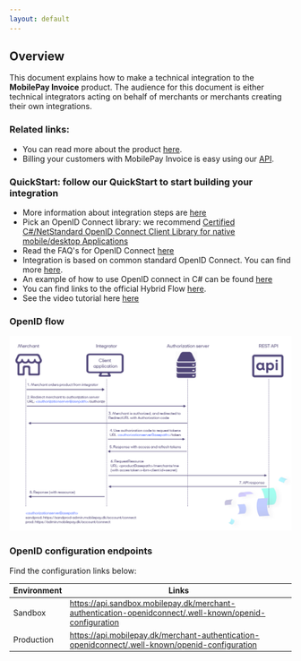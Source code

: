 ```yaml
---
layout: default
---
```


## Overview

This document explains how to make a technical integration to the **MobilePay Invoice** product. The audience for this document is either technical integrators acting on behalf of merchants or merchants creating their own integrations.

### Related links:
- You can read more about the product [here](https://developer.mobilepay.dk/invoice-main/productinfo).
- Billing your customers with MobilePay Invoice is easy using our [API](https://developer.mobilepay.dk/product).
### QuickStart: follow our QuickStart to start building your integration
- More information about integration steps are [here](https://developer.mobilepay.dk/invoice-getting-started)
- Pick an OpenID Connect library: we recommend <a href="https://github.com/IdentityModel/IdentityModel.OidcClient2">Certified C#/NetStandard OpenID Connect Client Library for native mobile/desktop Applications</a> 
- Read the FAQ's for OpenID Connect <a href="https://developer.mobilepay.dk/faq/integrator">here</a>
- Integration is based on common standard OpenID Connect. You can find more [here](https://developer.mobilepay.dk/products/openid). 
- An example of how to use OpenID connect in C# can be found [here](https://github.com/MobilePayDev/MobilePay-Invoice/tree/master/ClientExamples)
- You can find links to the official Hybrid Flow [here](https://openid.net/specs/openid-connect-core-1_0.html#HybridFlowAuth).   
- See the video tutorial here [here](https://developer.mobilepay.dk/products/openid/video)


### OpenID flow
[![](assets/images/openid_flow_0.png)](assets/images/openid_flow_0.png)

### OpenID configuration endpoints 
Find the configuration links below:

|Environment | Links                               |
|-----------|------------------------------------------|
|Sandbox    | <a href="https://api.sandbox.mobilepay.dk/merchant-authentication-openidconnect/.well-known/openid-configuration">https://api.sandbox.mobilepay.dk/merchant-authentication-openidconnect/.well-known/openid-configuration</a> |
|Production   | <a href="https://api.mobilepay.dk/merchant-authentication-openidconnect/.well-known/openid-configuration">https://api.mobilepay.dk/merchant-authentication-openidconnect/.well-known/openid-configuration</a>      |
